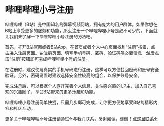 # 哔哩哔哩小号注册

哔哩哔哩（B站）是中国知名的弹幕视频网站，拥有庞大的用户群体。如果你想在B站上享受更多的服务和功能，那么注册一个哔哩哔哩小号是必不可少的。下面就让我们来了解一下哔哩哔哩小号注册的方法吧。

首先，打开B站官网或者B站App，在首页或者个人中心页面找到“注册”按钮，点击进入注册页面。在注册页面，填写手机号码、密码、验证码等必要信息，然后点击“注册”按钮即可完成哔哩哔哩小号的注册。

在注册时，建议使用真实的手机号码进行注册，这样可以方便找回密码和账号安全验证。另外，密码设置时建议选择安全性较高的组合，以保护账号安全。

完成注册后，可以根据个人喜好完善个人信息，关注感兴趣的UP主，加入自己喜欢的兴趣圈子，享受B站带来的更多乐趣和功能。

哔哩哔哩小号注册简单快捷，只需几步即可完成，让你更方便地享受B站的精彩内容和社区互动。

更多关于哔哩哔哩小号注册请通过✈与我们联系，感谢阅读，谢谢！[点这里联系✈](https://lm.k02.cc)